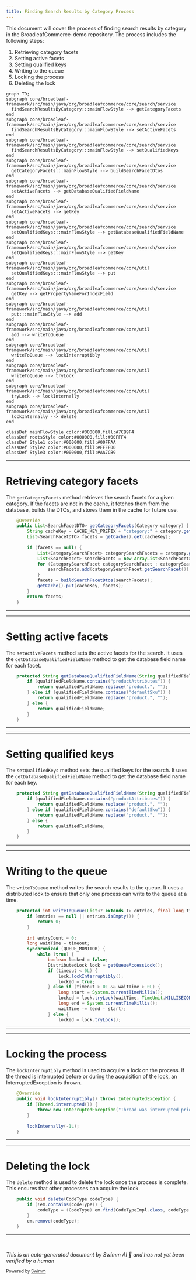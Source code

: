 ```yaml
---
title: Finding Search Results by Category Process
---
```

This document will cover the process of finding search results by category in the BroadleafCommerce-demo repository. The process includes the following steps:

1. Retrieving category facets
2. Setting active facets
3. Setting qualified keys
4. Writing to the queue
5. Locking the process
6. Deleting the lock

```mermaid
graph TD;
subgraph core/broadleaf-framework/src/main/java/org/broadleafcommerce/core/search/service
  findSearchResultsByCategory:::mainFlowStyle --> getCategoryFacets
end
subgraph core/broadleaf-framework/src/main/java/org/broadleafcommerce/core/search/service
  findSearchResultsByCategory:::mainFlowStyle --> setActiveFacets
end
subgraph core/broadleaf-framework/src/main/java/org/broadleafcommerce/core/search/service
  findSearchResultsByCategory:::mainFlowStyle --> setQualifiedKeys
end
subgraph core/broadleaf-framework/src/main/java/org/broadleafcommerce/core/search/service
  getCategoryFacets:::mainFlowStyle --> buildSearchFacetDtos
end
subgraph core/broadleaf-framework/src/main/java/org/broadleafcommerce/core/search/service
  setActiveFacets --> getDatabaseQualifiedFieldName
end
subgraph core/broadleaf-framework/src/main/java/org/broadleafcommerce/core/search/service
  setActiveFacets --> getKey
end
subgraph core/broadleaf-framework/src/main/java/org/broadleafcommerce/core/search/service
  setQualifiedKeys:::mainFlowStyle --> getDatabaseQualifiedFieldName
end
subgraph core/broadleaf-framework/src/main/java/org/broadleafcommerce/core/search/service
  setQualifiedKeys:::mainFlowStyle --> getKey
end
subgraph core/broadleaf-framework/src/main/java/org/broadleafcommerce/core/util
  setQualifiedKeys:::mainFlowStyle --> put
end
subgraph core/broadleaf-framework/src/main/java/org/broadleafcommerce/core/search/service
  getKey --> getPropertyNameForIndexField
end
subgraph core/broadleaf-framework/src/main/java/org/broadleafcommerce/core/util
  put:::mainFlowStyle --> add
end
subgraph core/broadleaf-framework/src/main/java/org/broadleafcommerce/core/util
  add --> writeToQueue
end
subgraph core/broadleaf-framework/src/main/java/org/broadleafcommerce/core/util
  writeToQueue --> lockInterruptibly
end
subgraph core/broadleaf-framework/src/main/java/org/broadleafcommerce/core/util
  writeToQueue --> tryLock
end
subgraph core/broadleaf-framework/src/main/java/org/broadleafcommerce/core/util
  tryLock --> lockInternally
end
subgraph core/broadleaf-framework/src/main/java/org/broadleafcommerce/core/util
  lockInternally --> delete
end

classDef mainFlowStyle color:#000000,fill:#7CB9F4
classDef rootsStyle color:#000000,fill:#00FFF4
classDef Style1 color:#000000,fill:#00FFAA
classDef Style2 color:#000000,fill:#FFFF00
classDef Style3 color:#000000,fill:#AA7CB9
```

<SwmSnippet path="/core/broadleaf-framework/src/main/java/org/broadleafcommerce/core/search/service/DatabaseSearchServiceImpl.java" line="136">

---

# Retrieving category facets

The `getCategoryFacets` method retrieves the search facets for a given category. If the facets are not in the cache, it fetches them from the database, builds the DTOs, and stores them in the cache for future use.

```java
    @Override
    public List<SearchFacetDTO> getCategoryFacets(Category category) {
        String cacheKey = CACHE_KEY_PREFIX + "category:" + category.getId();
        List<SearchFacetDTO> facets = getCache().get(cacheKey);
        
        if (facets == null) {
            List<CategorySearchFacet> categorySearchFacets = category.getCumulativeSearchFacets();
            List<SearchFacet> searchFacets = new ArrayList<SearchFacet>();
            for (CategorySearchFacet categorySearchFacet : categorySearchFacets) {
                searchFacets.add(categorySearchFacet.getSearchFacet());
            }
            facets = buildSearchFacetDtos(searchFacets);
            getCache().put(cacheKey, facets);
        }
        return facets;
    }
```

---

</SwmSnippet>

<SwmSnippet path="/core/broadleaf-framework/src/main/java/org/broadleafcommerce/core/search/service/DatabaseSearchServiceImpl.java" line="198">

---

# Setting active facets

The `setActiveFacets` method sets the active facets for the search. It uses the `getDatabaseQualifiedFieldName` method to get the database field name for each facet.

```java
    protected String getDatabaseQualifiedFieldName(String qualifiedFieldName) {
        if (qualifiedFieldName.contains("productAttributes")) {
            return qualifiedFieldName.replace("product.", "");
        } else if (qualifiedFieldName.contains("defaultSku")) {
            return qualifiedFieldName.replace("product.", "");
        } else {
            return qualifiedFieldName;
        }
    }
```

---

</SwmSnippet>

<SwmSnippet path="/core/broadleaf-framework/src/main/java/org/broadleafcommerce/core/search/service/DatabaseSearchServiceImpl.java" line="198">

---

# Setting qualified keys

The `setQualifiedKeys` method sets the qualified keys for the search. It uses the `getDatabaseQualifiedFieldName` method to get the database field name for each key.

```java
    protected String getDatabaseQualifiedFieldName(String qualifiedFieldName) {
        if (qualifiedFieldName.contains("productAttributes")) {
            return qualifiedFieldName.replace("product.", "");
        } else if (qualifiedFieldName.contains("defaultSku")) {
            return qualifiedFieldName.replace("product.", "");
        } else {
            return qualifiedFieldName;
        }
    }
```

---

</SwmSnippet>

<SwmSnippet path="/core/broadleaf-framework/src/main/java/org/broadleafcommerce/core/util/queue/ZookeeperDistributedQueue.java" line="503">

---

# Writing to the queue

The `writeToQueue` method writes the search results to the queue. It uses a distributed lock to ensure that only one process can write to the queue at a time.

```java
    protected int writeToQueue(List<? extends T> entries, final long timeout) throws InterruptedException {
        if (entries == null || entries.isEmpty()) {
            return 0;
        }
        
        int entryCount = 0;
        long waitTime = timeout;
        synchronized (QUEUE_MONITOR) {
            while (true) {
                boolean locked = false;
                DistributedLock lock = getQueueAccessLock();
                if (timeout < 0L) {
                    lock.lockInterruptibly();
                    locked = true;
                } else if (timeout > 0L && waitTime > 0L) {
                    long start = System.currentTimeMillis();
                    locked = lock.tryLock(waitTime, TimeUnit.MILLISECONDS);
                    long end = System.currentTimeMillis();
                    waitTime -= (end - start);
                } else {
                    locked = lock.tryLock();
```

---

</SwmSnippet>

<SwmSnippet path="/core/broadleaf-framework/src/main/java/org/broadleafcommerce/core/util/lock/ReentrantDistributedZookeeperLock.java" line="335">

---

# Locking the process

The `lockInterruptibly` method is used to acquire a lock on the process. If the thread is interrupted before or during the acquisition of the lock, an InterruptedException is thrown.

```java
    @Override
    public void lockInterruptibly() throws InterruptedException {
        if (Thread.interrupted()) {
            throw new InterruptedException("Thread was interrupted prior to trying to acquire the lock.");
        }
        
        lockInternally(-1L);
    }
```

---

</SwmSnippet>

<SwmSnippet path="/core/broadleaf-framework/src/main/java/org/broadleafcommerce/core/util/dao/CodeTypeDaoImpl.java" line="51">

---

# Deleting the lock

The `delete` method is used to delete the lock once the process is complete. This ensures that other processes can acquire the lock.

```java
    public void delete(CodeType codeType) {
        if (!em.contains(codeType)) {
            codeType = (CodeType) em.find(CodeTypeImpl.class, codeType.getId());
        }
        em.remove(codeType);
    }
```

---

</SwmSnippet>

&nbsp;

*This is an auto-generated document by Swimm AI 🌊 and has not yet been verified by a human*

<SwmMeta version="3.0.0" repo-id="Z2l0aHViJTNBJTNBQnJvYWRsZWFmQ29tbWVyY2UtZGVtbyUzQSUzQWdpbGFkbmF2b3Q=" repo-name="BroadleafCommerce-demo" doc-type="flows"><sup>Powered by [Swimm](/)</sup></SwmMeta>
